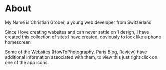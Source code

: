# About

My Name is Christian Gröber, a young web developer from Switzerland

Since I love creating websites and can never settle on 1 design, I have created this collection of sites I have created, obviously to look like a phone homescreen

Some of the Websites (HowToPhotography, Paris Blog, Review) have additional information associated with them, to view this just right click on one of the app icons. 
